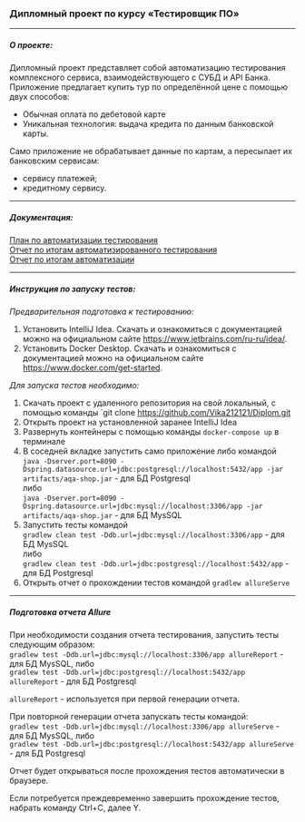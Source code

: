 ### Дипломный проект по курсу «Тестировщик ПО»
___
##### О проекте:
Дипломный проект представляет собой автоматизацию тестирования комплексного сервиса, взаимодействующего с СУБД и API Банка.  
Приложение предлагает купить тур по определённой цене с помощью двух способов:  
* Обычная оплата по дебетовой карте  
* Уникальная технология: выдача кредита по данным банковской карты.  
 
Само приложение не обрабатывает данные по картам, а пересылает их банковским сервисам:
* сервису платежей;
* кредитному сервису.
___
##### Документация:
[План по автоматизации тестирования](https://github.com/Vika212121/Diplom/blob/master/Plan.md "План по автоматизации тестирования")  
[Отчет по итогам автоматизированного тестирования](https://github.com/Vika212121/Diplom/blob/master/Report.md "Отчет по итогам автоматизированного тестирования")  
[Отчет по итогам автоматизации](github.com/Vika212121/Diplom/blob/master/Summary.md "Отчет по итогам автоматизации")  

___
##### **Инструкция по запуску тестов:**

_Предварительная подготовка к тестированию:_
1. Установить IntelliJ Idea. Скачать и ознакомиться с документацией можно на официальном сайте https://www.jetbrains.com/ru-ru/idea/.
2. Установить Docker Desktop. Скачать и ознакомиться с документацией можно на официальном сайте https://www.docker.com/get-started.

_Для запуска тестов необходимо:_
1. Скачать проект с удаленного репозитория на свой локальный, с помощью команды `git clone https://github.com/Vika212121/Diplom.git
2. Открыть проект на установленной заранее IntelliJ Idea
3. Развернуть контейнеры с помощью команды `docker-compose up` в терминале
4. В соседней вкладке запустить само приложение либо командой   
`java -Dserver.port=8090 -Dspring.datasource.url=jdbc:postgresql://localhost:5432/app -jar artifacts/aqa-shop.jar` - для БД Postgresql  
либо  
`java -Dserver.port=8090 -Dspring.datasource.url=jdbc:mysql://localhost:3306/app -jar artifacts/aqa-shop.jar` - для БД MysSQL  
5. Запустить тесты командой  
`gradlew clean test -Ddb.url=jdbc:mysql://localhost:3306/app` -  для БД MysSQL  
либо  
`gradlew clean test -Ddb.url=jdbc:postgresql://localhost:5432/app` - для БД Postgresql  
6. Открыть отчет о прохождении тестов командой `gradlew allureServe`
___
##### **Подготовка отчета Allure**
При необходимости создания отчета тестирования, запустить тесты следующим образом:   
`gradlew test -Ddb.url=jdbc:mysql://localhost:3306/app аllureReport` -  для БД MysSQL, либо  
`gradlew test -Ddb.url=jdbc:postgresql://localhost:5432/app аllureReport` - для БД Postgresql  

`allureReport` - используется при первой генерации отчета.  

При повторной генерации отчета запускать тесты командой:  
`gradlew test -Ddb.url=jdbc:mysql://localhost:3306/app allureServe` -  для БД MysSQL, либо  
`gradlew test -Ddb.url=jdbc:postgresql://localhost:5432/app allureServe` - для БД Postgresql  

Отчет будет открываться после прохождения тестов автоматически в браузере.  

Если потребуется преждевременно завершить прохождение тестов, набрать команду Ctrl+C, далее Y.
